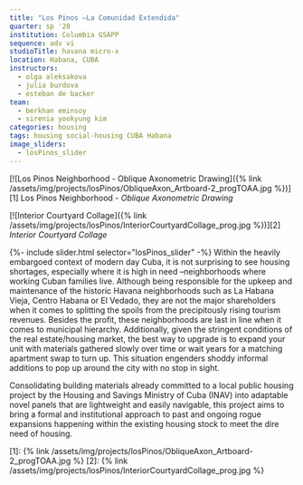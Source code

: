 ```yaml
---
title: "Los Pinos –La Comunidad Extendida"
quarter: sp '20
institution: Columbia GSAPP
sequence: adv vi
studioTitle: havana micro-x
location: Habana, CUBA
instructors:
  - olga aleksakova
  - julia burdova
  - esteban de backer
team:
  - berkhan eminsoy
  - sirenia yookyung kim
categories: housing
tags: housing social-housing CUBA Habana
image_sliders:
  - losPinos_slider
---
```

[![Los Pinos Neighborhood - Oblique Axonometric Drawing]({% link /assets/img/projects/losPinos/ObliqueAxon_Artboard-2_progTOAA.jpg %})][1]
Los Pinos Neighborhood - *Oblique Axonometric Drawing*

[![Interior Courtyard Collage]({% link /assets/img/projects/losPinos/InteriorCourtyardCollage_prog.jpg %})][2]
*Interior Courtyard Collage*

<!-- excerpt-start -->
{%- include slider.html selector="losPinos_slider" -%}
Within the heavily embargoed context of modern day Cuba, it is not surprising to see housing shortages, especially where it is high in need –neighborhoods where working Cuban families live. Although being responsible for the upkeep and maintenance of the historic Havana neighborhoods such as La Habana Vieja, Centro Habana or El Vedado, they are not the major shareholders when it comes to splitting the spoils from the precipitously rising tourism revenues. Besides the profit, these neighborhoods are last in line when it comes to municipal hierarchy. Additionally, given the stringent conditions of the real estate/housing market, the best way to upgrade is to expand your unit with materials gathered slowly over time or wait years for a matching apartment swap to turn up. This situation engenders shoddy informal additions to pop up around the city with no stop in sight.
<!-- excerpt-end -->

Consolidating building materials already committed to a local public housing project by the Housing and Savings Ministry of Cuba (INAV) into adaptable novel panels that are lightweight and easily navigable, this project aims to bring a formal and institutional approach to past and ongoing rogue expansions happening within the existing housing stock to meet the dire need of housing.

[1]: {% link /assets/img/projects/losPinos/ObliqueAxon_Artboard-2_progTOAA.jpg %}
[2]: {% link /assets/img/projects/losPinos/InteriorCourtyardCollage_prog.jpg %}